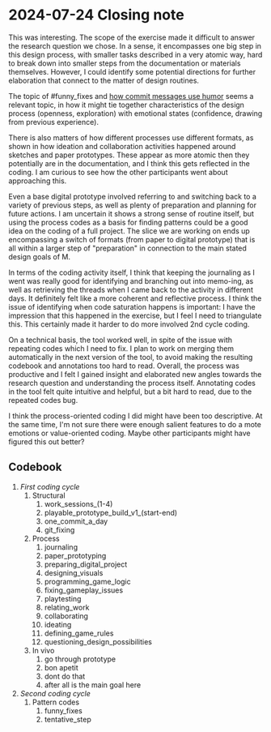 # 2024-07-24 Closing note

This was interesting. The scope of the exercise made it difficult to answer the research question we chose. In a sense, it encompasses one big step in this design process, with smaller tasks described in a very atomic way, hard to break down into smaller steps from the documentation or materials themselves. However, I could identify some potential directions for further elaboration that connect to the matter of design routines.

The topic of #funny_fixes and [how commit messages use humor](<../memos/20240703-funny_fixes_humor_commit_msgs.md>) seems a relevant topic, in how it might tie together characteristics of the design process (openness, exploration) with emotional states (confidence, drawing from previous experience).

There is also matters of how different processes use different formats, as shown in how ideation and collaboration activities happened around sketches and paper prototypes. These appear as more atomic then they potentially are in the documentation, and I think this gets reflected in the coding. I am curious to see how the other participants went about approaching this. 

Even a base digital prototype involved referring to and switching back to a variety of previous steps, as well as plenty of preparation and planning for future actions. I am uncertain it shows a strong sense of routine itself, but using the process codes as a basis for finding patterns could be a good idea on the coding of a full project. The slice we are working on ends up encompassing a switch of formats (from paper to digital prototype) that is all within a larger step of "preparation" in connection to the main stated design goals of M. 

In terms of the coding activity itself, I think that keeping the journaling as I went was really good for identifying and branching out into memo-ing, as well as retrieving the threads when I came back to the activity in different days. It definitely felt like a more coherent and reflective process. I think the issue of identifying when code saturation happens is important: I have the impression that this happened in the exercise, but I feel I need to triangulate this. This certainly made it harder to do more involved 2nd cycle coding.

On a technical basis, the tool worked well, in spite of the issue with repeating codes which I need to fix. I plan to work on merging them automatically in the next version of the tool, to avoid making the resulting codebook and annotations too hard to read. Overall, the process was productive and I felt I gained insight and elaborated new angles towards the research question and understanding the process itself. Annotating codes in the tool felt quite intuitive and helpful, but a bit hard to read, due to the repeated codes bug.

I think the process-oriented coding I did might have been too descriptive. At the same time, I'm not sure there were enough salient features to do a mote emotions or value-oriented coding. Maybe other participants might have figured this out better?

## Codebook

1. *First coding cycle*
	1. Structural
		1. work_sessions_(1-4)
		2. playable_prototype_build_v1_(start-end)
		3. one_commit_a_day
		4. git_fixing
	2. Process
		1. journaling
		2. paper_prototyping
		3. preparing_digital_project
		4. designing_visuals
		5. programming_game_logic
		6. fixing_gameplay_issues
		7. playtesting
		8. relating_work
		9. collaborating
		10. ideating
		11. defining_game_rules
		12. questioning_design_possibilities
	3. In vivo
		1. go through prototype
		2. bon apetit
		3. dont do that
		4. after all is the main goal here
2. *Second coding cycle*
	1. Pattern codes
		1. funny_fixes
		2. tentative_step

